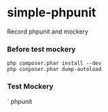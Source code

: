 simple-phpunit
==============

Record phpunit and mockery

### Before test mockery
```
php composer.phar install --dev
php conposer.phar dump-autoload

```

### Test Mockery
` phpunit
